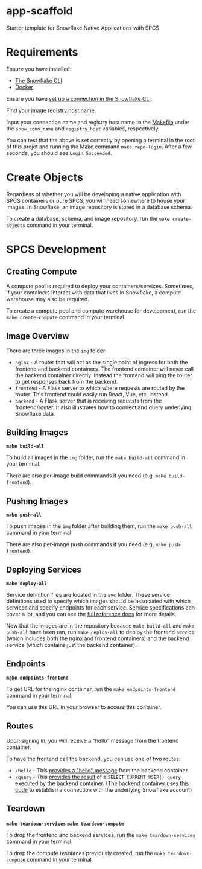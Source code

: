 # app-scaffold
Starter template for Snowflake Native Applications with SPCS

# Requirements

Ensure you have installed:

- [The Snowflake CLI](https://docs.snowflake.com/en/developer-guide/snowflake-cli/installation/installation)
- [Docker](https://docs.docker.com/engine/install/)

Ensure you have [set up a connection in the Snowflake CLI](https://docs.snowflake.com/en/developer-guide/snowflake-cli/connecting/configure-connections#manage-or-add-your-connections-to-snowflake-with-the-snow-connection-commands).

Find your [image registry host name](https://docs.snowflake.com/en/developer-guide/snowpark-container-services/working-with-registry-repository#image-registry-hostname).

Input your connection name and registry host name to the [Makefile](https://github.com/sfc-gh-ccardillo/app-scaffold/blob/04cb2a5671cc15a43e2eb29e829dcec9c2c906b3/Makefile#L6-L7) under the `snow_conn_name` and `registry_host` variables, respectively.

You can test that the above is set correctly by opening a terminal in the root of this projet and running the Make command `make repo-login`. After a few seconds, you should see `Login Succeeded`.

# Create Objects

Regardless of whether you will be developing a native application with SPCS containers or pure SPCS, you will need somewhere to house your images. In Snowflake, an image repository is stored in a database schema.

To create a database, schema, and image repository, run the `make create-objects` command in your terminal.

# SPCS Development

## Creating Compute

A compute pool is required to deploy your containers/services. Sometimes, if your containers interact with data that lives in Snowflake, a compute warehouse may also be required.

To create a compute pool and compute warehouse for development, run the `make create-compute` command in your terminal.

## Image Overview

There are three images in the `img` folder:

- `nginx` - A router that will act as the single point of ingress for both the frontend and backend containers. The frontend container will never call the backend container directly. Instead the frontend will ping the router to get responses back from the backend.
- `frontend` - A Flask server to which where requests are routed by the router. This frontend could easily run React, Vue, etc. instead.
- `backend` - A Flask server that is receiving requests from the frontend/router. It also illustrates how to connect and query underlying Snowflake data.

## Building Images
**`make build-all`**

To build all images in the `img` folder, run the `make build-all` command in your terminal.

There are also per-image build commands if you need (e.g. `make build-frontend`).

## Pushing Images
**`make push-all`**

To push images in the `img` folder after building them, run the `make push-all` command in your terminal.

There are also per-image push commands if you need (e.g. `make push-frontend`).

## Deploying Services
**`make deploy-all`**

Service definition files are located in the `svc` folder. These service definitions used to specify which images should be associated with which services and specify endpoints for each service. Service specifications can cover a lot, and you can see the [full reference docs](https://docs.snowflake.com/en/developer-guide/snowpark-container-services/specification-reference) for more details. 

Now that the images are in the repository because `make build-all` and `make push-all` have been ran, run `make deploy-all` to deploy the frontend service (which includes both the nginx and frontend containers) and the backend service (which contains just the backend container).

## Endpoints
**`make endpoints-frontend`**

To get URL for the nginx container, run the `make endpoints-frontend` command in your terminal.

You can use this URL in your browser to access this container.

## Routes

Upon signing in, you will receive a "hello" message from the frontend container.

To have the frontend call the backend, you can use one of two routes:

- `/hello` - This [provides a "hello" message](https://github.com/sfc-gh-ccardillo/app-scaffold/blob/f76373c80458c494cbe062dea889b2743e30d55c/img/backend/app.py#L21) from the backend container.
- `/query` - This [provides the result](https://github.com/sfc-gh-ccardillo/app-scaffold/blob/f76373c80458c494cbe062dea889b2743e30d55c/img/backend/app.py#L25-L26) of a `SELECT CURRENT_USER() query` executed by the backend container. (The backend container [uses this code](https://github.com/sfc-gh-ccardillo/app-scaffold/blob/f76373c80458c494cbe062dea889b2743e30d55c/img/backend/app.py#L6-L15) to establish a connection with the underlying Snowflake account)

## Teardown
**`make teardown-services`**
**`make teardown-compute`**

To drop the frontend and backend services, run the `make teardown-services` command in your terminal.

To drop the compute resources previously created, run the `make teardown-compute` command in your terminal.
